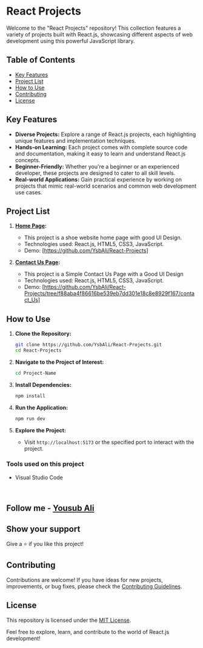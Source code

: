 # React Projects

Welcome to the "React Projects" repository! This collection features a variety of projects built with React.js, showcasing different aspects of web development using this powerful JavaScript library.

## Table of Contents

- [Key Features](#key-features)
- [Project List](#project-list)
- [How to Use](#how-to-use)
- [Contributing](#contributing)
- [License](#license)

## Key Features

- **Diverse Projects:** Explore a range of React.js projects, each highlighting unique features and implementation techniques.
- **Hands-on Learning:** Each project comes with complete source code and documentation, making it easy to learn and understand React.js concepts.
- **Beginner-Friendly:** Whether you're a beginner or an experienced developer, these projects are designed to cater to all skill levels.
- **Real-world Applications:** Gain practical experience by working on projects that mimic real-world scenarios and common web development use cases.

## Project List

1. **[Home Page](https://github.com/YsbAli/React-Projects/tree/f88aba4f86616be539eb7dd301e18c8e8929f167/Home_page):**

   - This project is a shoe website home page with good UI Design.
   - Technologies used: React.js, HTML5, CSS3, JavaScript.
   - Demo: [https://github.com/YsbAli/React-Projects]

2. **[Contact Us Page](https://github.com/YsbAli/React-Projects/tree/f88aba4f86616be539eb7dd301e18c8e8929f167/contact_Us):**
   - This project is a Simple Contact Us Page with a Good UI Design
   - Technologies used: React.js, HTML5, CSS3, JavaScript.
   - Demo: [https://github.com/YsbAli/React-Projects/tree/f88aba4f86616be539eb7dd301e18c8e8929f167/contact_Us]

## How to Use

1. **Clone the Repository:**

   ```bash
   git clone https://github.com/YsbAli/React-Projects.git
   cd React-Projects
   ```

2. **Navigate to the Project of Interest:**

   ```bash
   cd Project-Name
   ```

3. **Install Dependencies:**

   ```bash
   npm install
   ```

4. **Run the Application:**

   ```bash
   npm run dev
   ```

5. **Explore the Project:**

   - Visit `http://localhost:5173` or the specified port to interact with the project.



### Tools used on this project

- Visual Studio Code

<br/>

## Follow me - **[Yousub Ali](https://github.com/YsbAli)**

## Show your support

Give a ⭐️ if you like this project!

## Contributing

Contributions are welcome! If you have ideas for new projects, improvements, or bug fixes, please check the [Contributing Guidelines](CONTRIBUTING.md).

## License

This repository is licensed under the [MIT License](LICENSE).

Feel free to explore, learn, and contribute to the world of React.js development!

